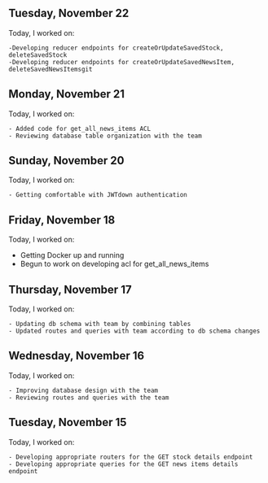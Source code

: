## Tuesday, November 22
Today, I worked on:

    -Developing reducer endpoints for createOrUpdateSavedStock, deleteSavedStock
    -Developing reducer endpoints for createOrUpdateSavedNewsItem, deleteSavedNewsItemsgit

## Monday, November 21
Today, I worked on:

    - Added code for get_all_news_items ACL
    - Reviewing database table organization with the team

## Sunday, November 20
Today, I worked on:

    - Getting comfortable with JWTdown authentication

## Friday, November 18
Today, I worked on:

- Getting Docker up and running
- Begun to work on developing acl for get_all_news_items

## Thursday, November 17
Today, I worked on:

    - Updating db schema with team by combining tables
    - Updated routes and queries with team according to db schema changes

## Wednesday, November 16
Today, I worked on:

    - Improving database design with the team
    - Reviewing routes and queries with the team

## Tuesday, November 15
Today, I worked on:

    - Developing appropriate routers for the GET stock details endpoint
    - Developing appropriate queries for the GET news items details endpoint
